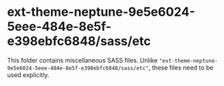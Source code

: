 # ext-theme-neptune-9e5e6024-5eee-484e-8e5f-e398ebfc6848/sass/etc

This folder contains miscellaneous SASS files. Unlike `"ext-theme-neptune-9e5e6024-5eee-484e-8e5f-e398ebfc6848/sass/etc"`, these files
need to be used explicitly.
